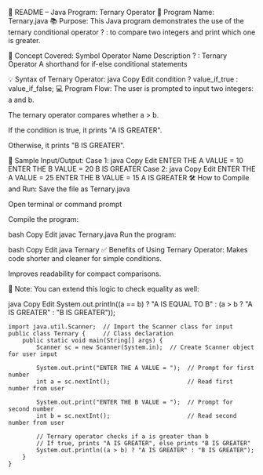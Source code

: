 📄 README – Java Program: Ternary Operator
📌 Program Name: Ternary.java
📚 Purpose:
This Java program demonstrates the use of the ternary conditional operator ? : to compare two integers and print which one is greater.

🧠 Concept Covered:
Symbol	Operator Name	Description
? :	Ternary Operator	A shorthand for if-else conditional statements

💡 Syntax of Ternary Operator:
java
Copy
Edit
condition ? value_if_true : value_if_false;
💻 Program Flow:
The user is prompted to input two integers: a and b.

The ternary operator compares whether a > b.

If the condition is true, it prints "A IS GREATER".

Otherwise, it prints "B IS GREATER".

🧪 Sample Input/Output:
Case 1:
java
Copy
Edit
ENTER THE A VALUE = 10
ENTER THE B VALUE = 20
B IS GREATER
Case 2:
java
Copy
Edit
ENTER THE A VALUE = 25
ENTER THE B VALUE = 15
A IS GREATER
🛠️ How to Compile and Run:
Save the file as Ternary.java

Open terminal or command prompt

Compile the program:

bash
Copy
Edit
javac Ternary.java
Run the program:

bash
Copy
Edit
java Ternary
✅ Benefits of Using Ternary Operator:
Makes code shorter and cleaner for simple conditions.

Improves readability for compact comparisons.

📌 Note:
You can extend this logic to check equality as well:

java
Copy
Edit
System.out.println((a == b) ? "A IS EQUAL TO B" : (a > b ? "A IS GREATER" : "B IS GREATER"));
```
import java.util.Scanner;  // Import the Scanner class for input
public class Ternary {     // Class declaration
    public static void main(String[] args) {
        Scanner sc = new Scanner(System.in);  // Create Scanner object for user input

        System.out.print("ENTER THE A VALUE = ");  // Prompt for first number
        int a = sc.nextInt();                      // Read first number from user

        System.out.print("ENTER THE B VALUE = ");  // Prompt for second number
        int b = sc.nextInt();                      // Read second number from user

        // Ternary operator checks if a is greater than b
        // If true, prints "A IS GREATER", else prints "B IS GREATER"
        System.out.println((a > b) ? "A IS GREATER" : "B IS GREATER");
    }
}
```
